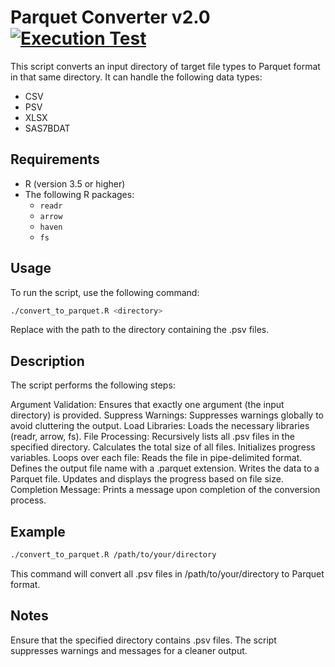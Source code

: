 # Parquet Converter v2.0 [![Execution Test](https://github.com/uaineteine/parquet_converter/actions/workflows/execution_test.yaml/badge.svg)](https://github.com/uaineteine/parquet_converter/actions/workflows/execution_test.yaml)

This script converts an input directory of target file types to Parquet format in that same directory. It can handle the following data types:

* CSV
* PSV
* XLSX
* SAS7BDAT

## Requirements

- R (version 3.5 or higher)
- The following R packages:
  - `readr`
  - `arrow`
  - `haven`
  - `fs`

## Usage

To run the script, use the following command:

```sh
./convert_to_parquet.R <directory>
```

Replace <directory> with the path to the directory containing the .psv files.

## Description
The script performs the following steps:

Argument Validation: Ensures that exactly one argument (the input directory) is provided.
Suppress Warnings: Suppresses warnings globally to avoid cluttering the output.
Load Libraries: Loads the necessary libraries (readr, arrow, fs).
File Processing:
Recursively lists all .psv files in the specified directory.
Calculates the total size of all files.
Initializes progress variables.
Loops over each file:
Reads the file in pipe-delimited format.
Defines the output file name with a .parquet extension.
Writes the data to a Parquet file.
Updates and displays the progress based on file size.
Completion Message: Prints a message upon completion of the conversion process.

## Example
```sh
./convert_to_parquet.R /path/to/your/directory
```

This command will convert all .psv files in /path/to/your/directory to Parquet format.

## Notes
Ensure that the specified directory contains .psv files.
The script suppresses warnings and messages for a cleaner output.
